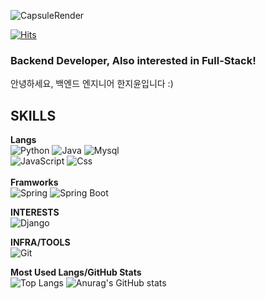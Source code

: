 ![CapsuleRender](https://capsule-render.vercel.app/api?type=venom&height=250&color=E6E6FA&text=Hello,%20World!&fontColor=2C2C2C)

[![Hits](https://hits.seeyoufarm.com/api/count/incr/badge.svg?url=https%3A%2F%2Fgithub.com%2Fkoreanpaper%2Fhit-counter&count_bg=%23E5B7F7&title_bg=%23AD86E5&icon=reverbnation.svg&icon_color=%23FFFEFE&title=&edge_flat=true)](https://hits.seeyoufarm.com)

### Backend Developer, Also interested in Full-Stack!
안녕하세요, 백엔드 엔지니어 한지윤입니다 :)

## SKILLS
**Langs**
<br>
![Python](https://img.shields.io/badge/PYTHON-3776AB?style=for-the-badge&logo=python&logoColor=white)
![Java](https://img.shields.io/badge/Java-white?style=for-the-badge&logo=openjdk&logoColor=%23000000)
![Mysql](https://img.shields.io/badge/MYSQL-4479A1?style=for-the-badge&logo=mysql&logoColor=white)
<br> 
![JavaScript](https://img.shields.io/badge/JAVA%20SCRIPT-%23F7DF1E?style=for-the-badge&logo=javascript&logoColor=white)
![Css](https://img.shields.io/badge/CSS-%231572B6?style=for-the-badge&logo=css3&logoColor=white)
<br><br>
**Framworks**<br>
![Spring](https://img.shields.io/badge/SPRING-%236DB33F?style=for-the-badge&logo=spring&logoColor=white)
![Spring Boot](https://img.shields.io/badge/SPRING%20BOOT-%236DB33F?style=for-the-badge&logo=springboot&logoColor=white)




**INTERESTS**
<br>
![Django](https://img.shields.io/badge/DJANGO-%23092E20?style=for-the-badge&logo=django&logoColor=white)


**INFRA/TOOLS**
<br>
![Git](https://img.shields.io/badge/GIT-%23F05032?style=for-the-badge&logo=git&logoColor=white)
<!-- 깃허브,vs코드,이클립스,인텔리제이,웹스톰,슬랙,노션,디비비버,디비그랩, 마리아디비, c,html,mui,tsx,nextjs,jsx,리액트,비트,도커 -->

**Most Used Langs/GitHub Stats**
<br>
![Top Langs](https://github-readme-stats.vercel.app/api/top-langs/?username=koreanpaper&layout=compact)
![Anurag's GitHub stats](https://github-readme-stats.vercel.app/api?username=koreanpaper&show_icons=true&theme=dracula&hide=stars,issues)

